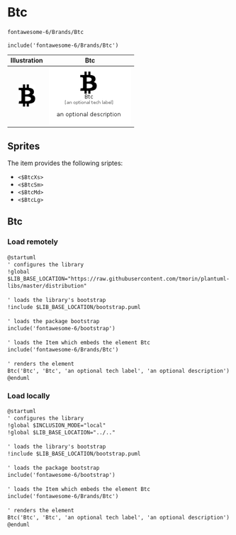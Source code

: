 # Btc


```text
fontawesome-6/Brands/Btc
```

```text
include('fontawesome-6/Brands/Btc')
```



| Illustration | Btc |
| :---: | :---: |
| ![illustration for Illustration](../../fontawesome-6/Brands/Btc.png) | ![illustration for Btc](../../fontawesome-6/Brands/Btc.Local.png) |



## Sprites
The item provides the following sriptes:

- `<$BtcXs>`
- `<$BtcSm>`
- `<$BtcMd>`
- `<$BtcLg>`





## Btc

### Load remotely
```plantuml
@startuml
' configures the library
!global $LIB_BASE_LOCATION="https://raw.githubusercontent.com/tmorin/plantuml-libs/master/distribution"

' loads the library's bootstrap
!include $LIB_BASE_LOCATION/bootstrap.puml

' loads the package bootstrap
include('fontawesome-6/bootstrap')

' loads the Item which embeds the element Btc
include('fontawesome-6/Brands/Btc')

' renders the element
Btc('Btc', 'Btc', 'an optional tech label', 'an optional description')
@enduml
```

### Load locally
```plantuml
@startuml
' configures the library
!global $INCLUSION_MODE="local"
!global $LIB_BASE_LOCATION="../.."

' loads the library's bootstrap
!include $LIB_BASE_LOCATION/bootstrap.puml

' loads the package bootstrap
include('fontawesome-6/bootstrap')

' loads the Item which embeds the element Btc
include('fontawesome-6/Brands/Btc')

' renders the element
Btc('Btc', 'Btc', 'an optional tech label', 'an optional description')
@enduml
```

